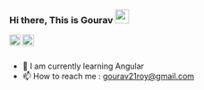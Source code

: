 ### Hi there, This is Gourav <img src="https://media.giphy.com/media/hvRJCLFzcasrR4ia7z/giphy.gif" width="25px">

<a href="https://www.linkedin.com/in/gourav21roy/">
  <img align="left" alt="Gourav Roy | Linkedin" width="20px" src="https://upload.wikimedia.org/wikipedia/commons/thumb/c/ca/LinkedIn_logo_initials.png/20px-LinkedIn_logo_initials.png" />
</a>
<a href="mailto:gourav21roy@gmail.com">
  <img align="left" alt="Gourav | Gmail" width="21px" src="https://upload.wikimedia.org/wikipedia/commons/thumb/7/7e/Gmail_icon_%282020%29.svg/20px-Gmail_icon_%282020%29.svg.png" />
</a>

<br><br>

- 🌱 I am currently learning Angular
- 📫 How to reach me : gourav21roy@gmail.com

